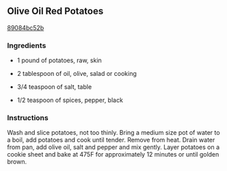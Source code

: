 ## Olive Oil Red Potatoes

[89084bc52b](http://tastykitchen.com/recipes/sidedishes/olive-oil-red-potatoes/)

### Ingredients

 - 1 pound of potatoes, raw, skin

 - 2 tablespoon of oil, olive, salad or cooking

 - 3/4 teaspoon of salt, table

 - 1/2 teaspoon of spices, pepper, black

### Instructions

Wash and slice potatoes, not too thinly. Bring a medium size pot of water to a boil, add potatoes and cook until tender. Remove from heat. Drain water from pan, add olive oil, salt and pepper and mix gently. Layer potatoes on a cookie sheet and bake at 475F for approximately 12 minutes or until golden brown.